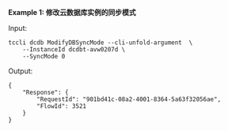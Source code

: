 **Example 1: 修改云数据库实例的同步模式**



Input: 

```
tccli dcdb ModifyDBSyncMode --cli-unfold-argument  \
    --InstanceId dcdbt-avw0207d \
    --SyncMode 0
```

Output: 
```
{
    "Response": {
        "RequestId": "901bd41c-08a2-4001-8364-5a63f32056ae",
        "FlowId": 3521
    }
}
```

